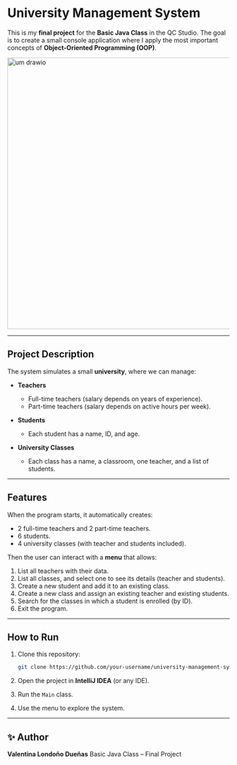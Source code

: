# University Management System

This is my **final project** for the **Basic Java Class** in the QC Studio.
The goal is to create a small console application where I apply the most important concepts of **Object-Oriented Programming (OOP)**.

<img width="669" height="614" alt="um drawio" src="https://github.com/user-attachments/assets/e8e11fce-939f-4697-9afe-ec8b82eab035" />

---

## Project Description

The system simulates a small **university**, where we can manage:

* **Teachers**

  * Full-time teachers (salary depends on years of experience).
  * Part-time teachers (salary depends on active hours per week).

* **Students**

  * Each student has a name, ID, and age.

* **University Classes**

  * Each class has a name, a classroom, one teacher, and a list of students.

---

## Features

When the program starts, it automatically creates:

* 2 full-time teachers and 2 part-time teachers.
* 6 students.
* 4 university classes (with teacher and students included).

Then the user can interact with a **menu** that allows:

1. List all teachers with their data.
2. List all classes, and select one to see its details (teacher and students).
3. Create a new student and add it to an existing class.
4. Create a new class and assign an existing teacher and existing students.
5. Search for the classes in which a student is enrolled (by ID).
6. Exit the program.


---

## How to Run

1. Clone this repository:

   ```bash
   git clone https://github.com/your-username/university-management-system.git
   ```

2. Open the project in **IntelliJ IDEA** (or any IDE).

3. Run the `Main` class.

4. Use the menu to explore the system.

---

## ✨ Author

**Valentina Londoño Dueñas**
Basic Java Class – Final Project


